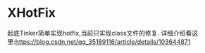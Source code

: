 # XHotFix
起底Tinker简单实现hotfix,当前只实现class文件的修复.
详细介绍看这里:https://blog.csdn.net/qq_35189116/article/details/103644871
